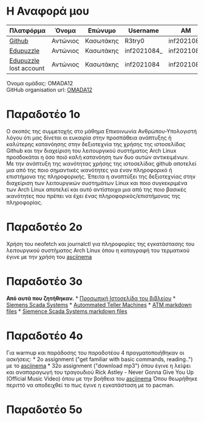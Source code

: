 # Η Αναφορά μου
| Πλατφόρμα | Όνομα | Επώνυμο | Username | AM | Email |
| --- | --- | --- | --- | --- | --- |
| [Github](https://github.com/R3try0) | Αντώνιος | Κασωτάκης | R3try0 | inf2021084 | inf2021084@ionio.gr |
| [Edupuzzle](https://edpuzzle.com/classes/63398b5f9fadbe4119d673a5) | Αντώνιος | Κασωτάκης |  inf2021084_ | inf2021084 | inf2021084@ionio.gr |
| [Edupuzzle](https://edpuzzle.com) lost account | Αντώνιος | Κασωτάκης | inf2021084 | inf2021084 | inf2021084 | inf2021084@ionio.gr |

Όνομα ομάδας: OMADA12 <br>
GitHub organisation url: [OMADA12](https://github.com/OMADA12)
# Παραδοτέο 1ο

Ο σκοπός της συμμετοχής στο μάθημα Επικοινωνία Ανθρώπου-Υπολογιστή λόγου ότι μας δίνεται οι ευκαιρία στην προσπάθεια ανάπτυξης ή καλύτερης κατανόησης στην δεξιοτεχνία της χρήσης της ιστοσελίδας Github και την διαχείριση του λειτουργικού συστήματος Arch Linux προσδοκάται η όσο ποιό καλή κατανόηση των δυο αυτών αντικειμένων. Με την ανάπτυξη της ικανότητας χρήσης της ιστοσελίδας github αποτελεί μια από της ποιο σημαντικές ικανότητες για έναν πληροφορικό ή επιστήμονα της πληροφορικής. Έπειτα η αναπτύξει της δεξιοτεχνίας στην διαχείριση των λειτουργικών συστημάτων Linux και ποιο συγκεκριμένα των Arch Linux αποτελεί και αυτό αντίστοιχα μια από της ποιο βασικές ικανότητες που πρέπει να έχει ένας πληροφορικός/επιστήμονας της πληροφορίας.

# Παραδοτέο 2ο

Χρήση του neofetch και journalctl για πληροφορίες της εγκατάστασης του λειτουργικού συστήματος Arch Linux όπου η καταγραφή του τερματικού έγινε με την χρήση του [asciinema](https://asciinema.org/a/548800)

# Παραδοτέο 3ο
**Από αυτά που ζητήθηκαν.**
       * [Προσωπική Ιστοσελίδα του βιβλείου](https://vermillion-inf.netlify.app/)
       * [Siemens Scada Systems](https://omada12.netlify.app//gallery/siemens_scada/)
       * [Autommated Teller Machines](htΠps://vermillion-inf.netlify.app/gallery/atm/)
       * [ATM markdown files](https://github.com/R3try0/_gallery/blob/master/atm.md)
       * [Siemence Scada Systems markdown files](https://github.com/R3try0/_gallery/blob/master/siemens_scada.md)

# Παραδοτέο 4ο
Για warmup και παράδοσης του παραδοτέου 4 πραγματοποιήθηκαν οι ασκήσεις:
    * 2ο assignment ("get familiar with basic commands, reading..") με το [asciinema](https://asciinema.org/a/548793)
    * 32o assignment ("download mp3") όπου έγινε η λείψει και αναπαραγωγή του τραγουδιού  Rick Astley - Never Gonna Give You Up (Official Music Video) όπου με την βοήθεια του [asciinema](https://asciinema.org/a/548798)
Όπου θεωρήθηκε περιττό να αποδειχθεί το πως έγινε η εγκατάσταση με το pacman.

# Παραδοτέο 5ο
